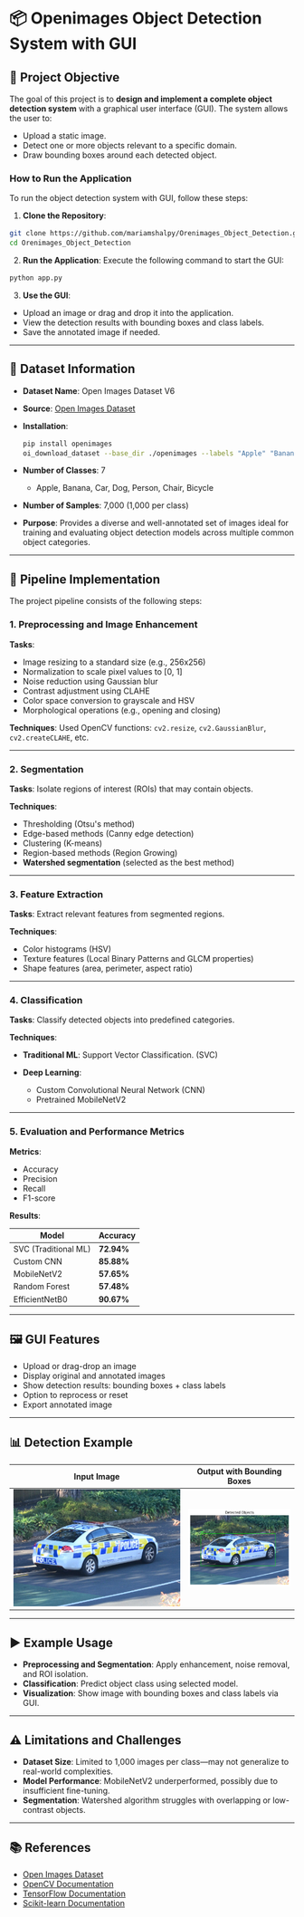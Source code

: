 # 📦 Openimages Object Detection System with GUI

## 📌 Project Objective

The goal of this project is to **design and implement a complete object detection system** with a graphical user interface (GUI). The system allows the user to:

* Upload a static image.
* Detect one or more objects relevant to a specific domain.
* Draw bounding boxes around each detected object.
### How to Run the Application

To run the object detection system with GUI, follow these steps:

1. **Clone the Repository**:
  ```bash
  git clone https://github.com/mariamshalpy/Orenimages_Object_Detection.git
  cd Orenimages_Object_Detection
  ```

2. **Run the Application**:
  Execute the following command to start the GUI:
  ```bash
  python app.py
  ```

3. **Use the GUI**:
  - Upload an image or drag and drop it into the application.
  - View the detection results with bounding boxes and class labels.
  - Save the annotated image if needed.


---

## 📂 Dataset Information

* **Dataset Name**: Open Images Dataset V6
* **Source**: [Open Images Dataset](https://storage.googleapis.com/openimages/web/index.html)
* **Installation**:

  ```bash
  pip install openimages
  oi_download_dataset --base_dir ./openimages --labels "Apple" "Banana" "Car" "Dog" "Person" "Chair" "Bicycle" --limit 1000 --format pascal
  ```
* **Number of Classes**: 7

  * Apple, Banana, Car, Dog, Person, Chair, Bicycle
* **Number of Samples**: 7,000 (1,000 per class)
* **Purpose**: Provides a diverse and well-annotated set of images ideal for training and evaluating object detection models across multiple common object categories.

---

## 🔧 Pipeline Implementation

The project pipeline consists of the following steps:

### 1. Preprocessing and Image Enhancement

**Tasks**:

* Image resizing to a standard size (e.g., 256x256)
* Normalization to scale pixel values to \[0, 1]
* Noise reduction using Gaussian blur
* Contrast adjustment using CLAHE
* Color space conversion to grayscale and HSV
* Morphological operations (e.g., opening and closing)

**Techniques**:
Used OpenCV functions: `cv2.resize`, `cv2.GaussianBlur`, `cv2.createCLAHE`, etc.

---

### 2. Segmentation

**Tasks**: Isolate regions of interest (ROIs) that may contain objects.

**Techniques**:

* Thresholding (Otsu's method)
* Edge-based methods (Canny edge detection)
* Clustering (K-means)
* Region-based methods (Region Growing)
* **Watershed segmentation** (selected as the best method)

---

### 3. Feature Extraction

**Tasks**: Extract relevant features from segmented regions.

**Techniques**:

* Color histograms (HSV)
* Texture features (Local Binary Patterns and GLCM properties)
* Shape features (area, perimeter, aspect ratio)

---

### 4. Classification

**Tasks**: Classify detected objects into predefined categories.

**Techniques**:

* **Traditional ML**: Support Vector Classification. (SVC)
* **Deep Learning**:

  * Custom Convolutional Neural Network (CNN)
  * Pretrained MobileNetV2

---

### 5. Evaluation and Performance Metrics

**Metrics**:

* Accuracy
* Precision
* Recall
* F1-score

**Results**:

| Model                | Accuracy   |
| -------------------- | ---------- |
| SVC (Traditional ML) | **72.94%** |
| Custom CNN           | **85.88%** |
| MobileNetV2          | **57.65%** |
| Random Forest        | **57.48%** |     
| EfficientNetB0       | **90.67%** |

---

## 🖼 GUI Features

* Upload or drag-drop an image
* Display original and annotated images
* Show detection results: bounding boxes + class labels
* Option to reprocess or reset
* Export annotated image

---

## 📊 Detection Example

| Input Image                | Output with Bounding Boxes   |
| -------------------------- | ---------------------------- |
| ![input](assets/input.jpg) | ![output](assets/output.png) |


---

## ▶️ Example Usage

* **Preprocessing and Segmentation**: Apply enhancement, noise removal, and ROI isolation.
* **Classification**: Predict object class using selected model.
* **Visualization**: Show image with bounding boxes and class labels via GUI.

---

## ⚠️ Limitations and Challenges

* **Dataset Size**: Limited to 1,000 images per class—may not generalize to real-world complexities.
* **Model Performance**: MobileNetV2 underperformed, possibly due to insufficient fine-tuning.
* **Segmentation**: Watershed algorithm struggles with overlapping or low-contrast objects.

---

## 📚 References

* [Open Images Dataset](https://storage.googleapis.com/openimages/web/index.html)
* [OpenCV Documentation](https://docs.opencv.org/)
* [TensorFlow Documentation](https://www.tensorflow.org/)
* [Scikit-learn Documentation](https://scikit-learn.org/)
